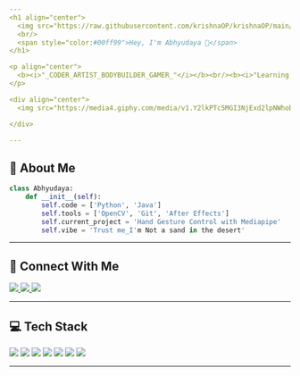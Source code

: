 ```yaml
---
<h1 align="center">
  <img src="https://raw.githubusercontent.com/krishnaOP/krishnaOP/main/assets/hacker-coding.gif" width="100px" />
  <br/>
  <span style="color:#00ff99">Hey, I'm Abhyudaya 👾</span>
</h1>

<p align="center">
  <b><i>"_CODER_ARTIST_BODYBUILDER_GAMER_"</i></b><br/><b><i>"Learning languages currently."</i></b>
</p>

<div align="center">
  <img src="https://media4.giphy.com/media/v1.Y2lkPTc5MGI3NjExd2lpNWhobHZtdmZvOWVvd29jNW1pc3ZsdWk1MGZ2MmwwdnNqMThvaCZlcD12MV9pbnRlcm5hbF9naWZfYnlfaWQmY3Q9Zw/KAq5w47R9rmTuvWOWa/giphy.gif" width="100" /><img src="https://github.com/user-attachments/assets/1c56848a-9be1-46fd-99af-dee2eca62911"width="80"/>

</div>

---
```


## 🧠 About Me
```python
class Abhyudaya:
    def __init__(self):
        self.code = ['Python', 'Java']
        self.tools = ['OpenCV', 'Git', 'After Effects']
        self.current_project = 'Hand Gesture Control with Mediapipe'
        self.vibe = 'Trust me_I'm Not a sand in the desert'
```

---

## 📡 Connect With Me
<p align="left">
  <a href="https://linkedin.com/in/Abhyudaya" target="_blank">
    <img src="https://img.shields.io/badge/LinkedIn-%230077B5.svg?style=for-the-badge&logo=linkedin&logoColor=white" />
  </a>
  <a href="mailto:dogged.coder@gmail.com" target="_blank">
    <img src="https://img.shields.io/badge/Gmail-D14836?style=for-the-badge&logo=gmail&logoColor=white" />
  </a>
  <a href="https://reddit.com/user/DEADman2007" target="_blank">
    <img src="https://img.shields.io/badge/Reddit-%23FF4500.svg?style=for-the-badge&logo=reddit&logoColor=white" />
  </a>
</p>

---

## 💻 Tech Stack
<p align="left">
  <img src="https://img.shields.io/badge/java-%23ED8B00.svg?style=for-the-badge&logo=openjdk&logoColor=white" />
  <img src="https://img.shields.io/badge/python-3670A0?style=for-the-badge&logo=python&logoColor=ffdd54" />
  <img src="https://img.shields.io/badge/opencv-%23white.svg?style=for-the-badge&logo=opencv&logoColor=white" />
  <img src="https://img.shields.io/badge/git-%23F05033.svg?style=for-the-badge&logo=git&logoColor=white" />
  <img src="https://img.shields.io/badge/github-%23121011.svg?style=for-the-badge&logo=github&logoColor=white" />
  <img src="https://img.shields.io/badge/after%20effects-9999FF.svg?style=for-the-badge&logo=Adobe%20After%20Effects&logoColor=white" />
  <img src="https://img.shields.io/badge/photoshop-31A8FF.svg?style=for-the-badge&logo=adobe%20photoshop&logoColor=white" />
</p>

---

